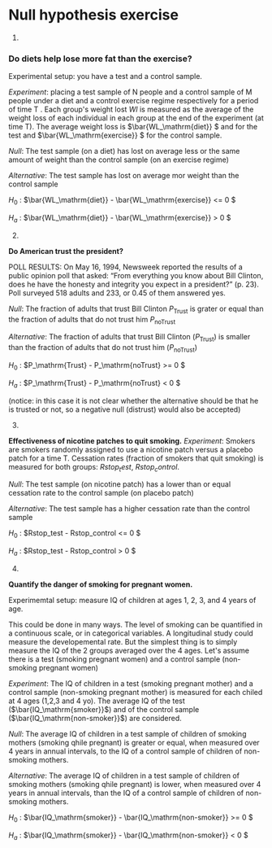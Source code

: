 # Null hypothesis exercise

1.
### Do diets help lose more fat than the exercise? 

Experimental setup: you have a test and a control sample.

*Experiment*: placing a test sample of N people and a control sample of M people under a diet and a control exercise regime respectively for a period of time T . Each group's weight lost $Wl$ is measured as the average of the weight loss of each individual in each group at the end of the experiment (at time T). The average weight loss is 
$\bar{WL_\mathrm{diet}} $ and for the test and 
$\bar{WL_\mathrm{exercise}} $ for the control sample.

*Null*: The test sample (on a diet) has lost on average less or the same amount of weight than the control sample (on an exercise regime)

*Alternative*: The test sample has lost on average mor weight than the control sample

$H_0$ : $\bar{WL_\mathrm{diet}} - \bar{WL_\mathrm{exercise}} <= 0 $

$H_a$ : $\bar{WL_\mathrm{diet}} - \bar{WL_\mathrm{exercise}} > 0 $


2.
**Do American trust the president?**

POLL RESULTS: On May 16, 1994, Newsweek reported the results of a public opinion poll that asked: “From everything you know about Bill Clinton, does he have the honesty and integrity you expect in a president?” (p. 23).
Poll surveyed 518 adults and 233, or 0.45 of them answered yes.

*Null*: The fraction of adults that trust Bill Clinton $P_\mathrm{Trust}$ is grater or equal than the fraction of adults that do not trust him $P_\mathrm{noTrust}$

*Alternative*:  The fraction of adults that trust Bill Clinton ($P_\mathrm{Trust}$) is smaller than the fraction of adults that do not trust him ($P_\mathrm{noTrust}$)

$H_0$ : $P_\mathrm{Trust} - P_\mathrm{noTrust} >= 0 $

$H_a$ : $P_\mathrm{Trust} - P_\mathrm{noTrust} < 0 $

(notice: in this case it is not clear whether the alternative should be that he is trusted or not, so a negative null (distrust) would also be accepted)


3.
**Effectiveness of nicotine patches to quit smoking.**
*Experiment*: Smokers are smokers randomly assigned to use a nicotine patch versus a placebo patch for a time T. Cessation rates (fraction of smokers that quit smoking) is measured for both groups:
$Rstop_test$, $Rstop_control$.

*Null*: The test sample (on nicotine patch) has a lower than or equal cessation rate to the control sample (on placebo patch)

*Alternative*: The test sample has a higher cessation rate than the control sample

$H_0$ : $Rstop_test - Rstop_control <= 0 $

$H_a$ : $Rstop_test - Rstop_control > 0 $


4.
**Quantify the danger of smoking for pregnant women.**

Experimemtal setup: measure IQ of children at ages 1, 2, 3, and 4 years of age.

This could be done in many ways. The level of smoking can be quantified in a continuous scale, or in categorical variables. A longitudinal study could measure the developemental rate. But the simplest thing is to simply measure the IQ of the 2 groups averaged over the 4 ages. Let's assume there is a test (smoking pregnant women) and a control sample (non-smoking pregnant women)

*Experiment*: The IQ of children in a test (smoking pregnant mother) and a control sample (non-smoking pregnant mother) is measured for each chiled at 4 ages (1,2,3 and 4 yo). The average IQ of the test ($\bar{IQ_\mathrm{smoker}}$) and of the control sample ($\bar{IQ_\mathrm{non-smoker}}$) are considered.

*Null*: The average IQ of children in a test sample of children of smoking mothers (smoking qhile pregnant) is greater or equal, when measured over 4 years in annual intervals, to the IQ of a control sample of children of non-smoking mothers.

*Alternative*: The average IQ of children in a test sample of children of smoking mothers (smoking qhile pregnant) is lower, when measured over 4 years in annual intervals, than the IQ of a control sample of children of non-smoking mothers.

$H_0$ : $\bar{IQ_\mathrm{smoker}} - \bar{IQ_\mathrm{non-smoker}} >= 0 $

$H_a$ : $\bar{IQ_\mathrm{smoker}} - \bar{IQ_\mathrm{non-smoker}} < 0 $


